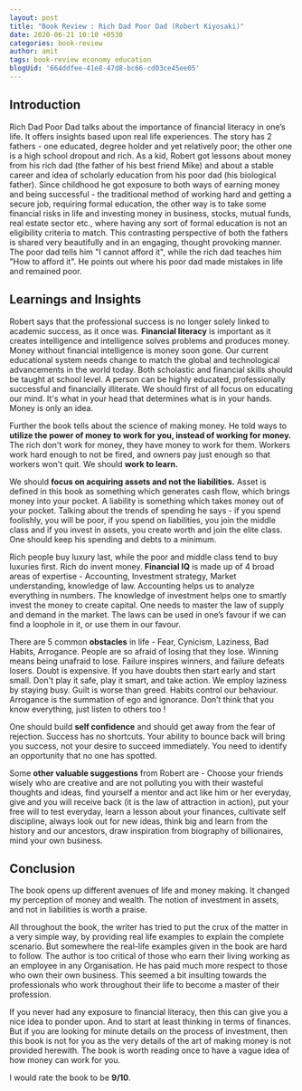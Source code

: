 ```yaml
---
layout: post
title: "Book Review : Rich Dad Poor Dad (Robert Kiyosaki)"
date: 2020-06-21 10:10 +0530
categories: book-review
author: amit
tags: book-review economy education
blogUid: '664ddfee-41e8-47d8-bc66-cd03ce45ee05'
---
```

## Introduction

Rich Dad Poor Dad talks about the importance of financial literacy in one’s life. It offers insights based upon real life experiences. The story has 2 fathers - one educated, degree holder and yet relatively poor; the other one is a high school dropout and rich. As a kid, Robert got lessons about money from his rich dad (the father of his best friend Mike) and about a stable career and idea of scholarly education from his poor dad (his biological father). Since childhood he got exposure to both ways of earning money and being successful - the traditional method of working hard and getting a secure job, requiring formal education, the other way is to take some financial risks in life and investing money in business, stocks, mutual funds, real estate sector etc., where having any sort of formal education is not an eligibility criteria to match. This contrasting perspective of both the fathers is shared very beautifully and in an engaging, thought provoking manner. The poor dad tells him "I cannot afford it", while the rich dad teaches him "How to afford it". He points out where his poor dad made mistakes in life and remained poor. 


## Learnings and Insights 

Robert says that the professional success is no longer solely linked to academic success, as it once was. **Financial literacy** is important as it creates intelligence and intelligence solves problems and produces money. Money without financial intelligence is money soon gone. Our current educational system needs change to match the global and technological advancements in the world today. Both scholastic and financial skills should be taught at school level. A person can be highly educated, professionally successful and financially illiterate. We should first of all focus on educating our mind. It's what in your head that determines what is in your hands. Money is only an idea.


Further the book tells about the science of making money. He told ways to **utilize the power of money to work for you, instead of working for money.** The rich don't work for money, they have money to work for them. Workers work hard enough to not be fired, and owners pay just enough so that workers won't quit. We should **work to learn.** 

We should **focus on acquiring assets and not the liabilities.** Asset is defined in this book as something which generates cash flow, which brings money into your pocket. A liability is something which takes money out of your pocket. Talking about the trends of spending he says - if you spend foolishly, you will be poor, if you spend on liabilities, you join the middle class and if you invest in assets, you create worth and join the elite class. One should keep his spending and debts to a minimum.

Rich people buy luxury last, while the poor and middle class tend to buy luxuries first. Rich do invent money. **Financial IQ** is made up of 4 broad areas of expertise - Accounting, Investment strategy, Market understanding, knowledge of law. Accounting helps us to analyze everything in numbers. The knowledge of investment helps one to smartly invest the money to create capital. One needs to master the law of supply and demand in the market. The laws can be used in one’s favour if we can find a loophole in it, or use them in our favour.

There are 5 common **obstacles** in life - Fear, Cynicism, Laziness, Bad Habits, Arrogance. People are so afraid of losing that they lose. Winning means being unafraid to lose. Failure inspires winners, and failure defeats losers. Doubt is expensive. If you have doubts then start early and  start small. Don't play it safe, play it smart, and take action. We employ laziness by staying busy. Guilt is worse than greed. Habits control our behaviour. Arrogance is the summation of ego and ignorance. Don’t think that you know everything, just listen to others too !

One should build **self confidence** and should get away from the fear of rejection. Success has no shortcuts. Your ability to bounce back will bring you success, not your desire to succeed immediately. You need to identify an opportunity that no one has spotted.  

Some **other valuable suggestions** from Robert are - Choose your friends wisely who are creative and are not polluting you with their wasteful thoughts and ideas, find yourself a mentor and act like him or her everyday, give and you will receive back (it is the law of attraction in action), put your free will to test everyday, learn a lesson about your finances, cultivate self discipline, always look out for new ideas, think big and learn from the history and our ancestors, draw inspiration from biography of billionaires, mind your own business. 


## Conclusion

The book opens up different avenues of life and money making. It changed my perception of money and wealth. The notion of investment in assets, and not in liabilities is worth a praise. 

All throughout the book, the writer has tried to put the crux of the matter in a very simple way, by providing real life examples to explain the complete scenario. But somewhere the real-life examples given in the book are hard to follow. The author is too critical of those who earn their living working as an employee in any Organisation. He has paid much more respect to those who own their own business. This seemed a bit insulting towards the professionals who work throughout their life to become a master of their profession. 

If you never had any exposure to financial literacy, then this can give you a nice idea to ponder upon. And to start at least thinking in terms of finances. But if you are looking for minute details on the process of investment, then this book is not for you as the very details of the art of making money is not provided herewith.  The book is worth reading once to have a vague idea of how money can work for you. 


   I would rate the book to be **9/10**. 

